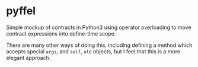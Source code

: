 # pyffel

Simple mockup of contracts in Python3 using operator overloading to move contract expressions into define-time scope.

There are many other ways of doing this, including  defining a method which accepts special `args`, and `self`, `old` objects, but I feel that this is a more elegant approach.
